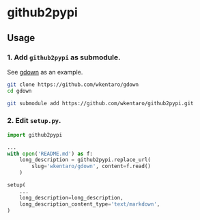 # github2pypi


## Usage


### 1. Add `github2pypi` as submodule.

See [gdown](https://github.com/wkentaro/gdown) as an example.

```bash
git clone https://github.com/wkentaro/gdown
cd gdown

git submodule add https://github.com/wkentaro/github2pypi.git
```


### 2. Edit `setup.py`.

```python
import github2pypi

...
with open('README.md') as f:
    long_description = github2pypi.replace_url(
        slug='wkentaro/gdown', content=f.read()
    )

setup(
    ...
    long_description=long_description,
    long_description_content_type='text/markdown',
)
```
